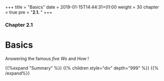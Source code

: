 +++
title = "Basics"
date = 2019-01-15T14:44:31+01:00
weight = 30
chapter = true
pre = "<b>2.1. </b>"
+++

### Chapter 2.1

# Basics

Answering the famous *five Ws* and *How* !

{{%expand "Summary" %}} {{% children style="div" depth="999" %}} {{% /expand%}}
